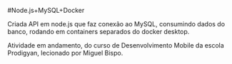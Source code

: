 #Node.js+MySQL+Docker

Criada API em node.js que faz conexão ao MySQL, consumindo dados do banco, rodando em containers separados do docker desktop.

Atividade em andamento, do curso de Desenvolvimento Mobile da escola Prodigyan, lecionado por Miguel Bispo.
